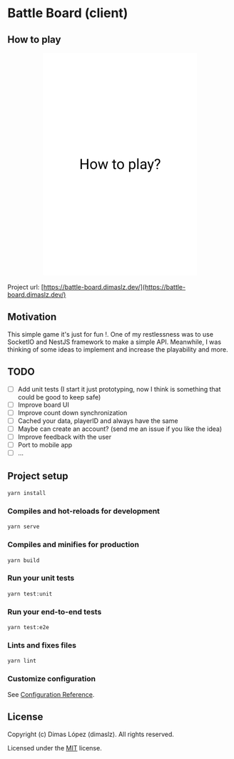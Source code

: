 # Battle Board (client)

## How to play

<p style="text-align: center;">
  <img src="./battle-board.gif" alt="How to play" />
</p>

Project url: [https://battle-board.dimaslz.dev/](https://battle-board.dimaslz.dev/)

## Motivation

This simple game it's just for fun !. One of my restlessness was to use SocketIO and NestJS framework to make a simple API. Meanwhile, I was thinking of some ideas to implement and increase the playability and more.

## TODO

- [ ] Add unit tests (I start it just prototyping, now I think is something that could be good to keep safe)
- [ ] Improve board UI
- [ ] Improve count down synchronization
- [ ] Cached your data, playerID and always have the same
- [ ] Maybe can create an account? (send me an issue if you like the idea)
- [ ] Improve feedback with the user
- [ ] Port to mobile app
- [ ] ...

## Project setup

```
yarn install
```

### Compiles and hot-reloads for development

```
yarn serve
```

### Compiles and minifies for production

```
yarn build
```

### Run your unit tests

```
yarn test:unit
```

### Run your end-to-end tests

```
yarn test:e2e
```

### Lints and fixes files

```
yarn lint
```

### Customize configuration

See [Configuration Reference](https://cli.vuejs.org/config/).

## License

Copyright (c) Dimas López (dimaslz). All rights reserved.

Licensed under the [MIT](LICENSE.txt) license.
